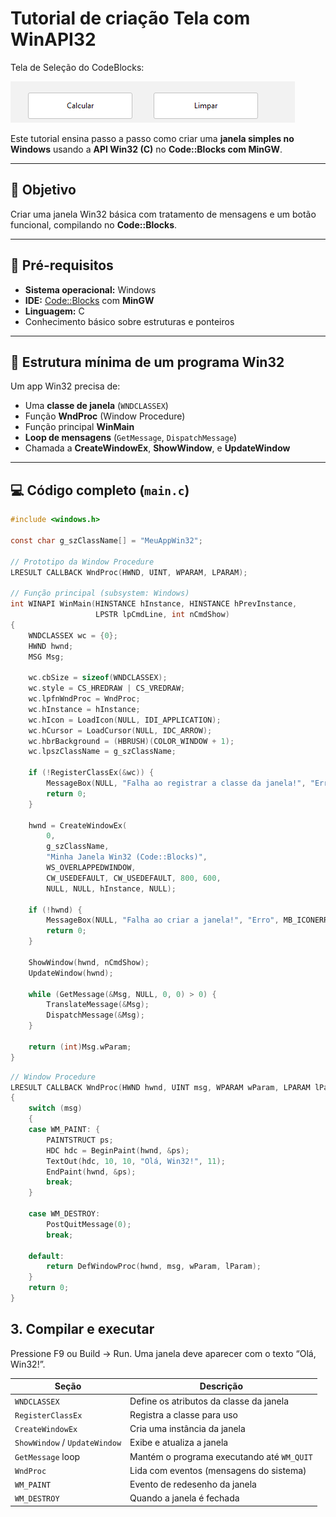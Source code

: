 # Tutorial de criação Tela com WinAPI32 

Tela de Seleção do CodeBlocks:

![Botão](https://github.com/SidneiAJr/Documentacao/blob/main/prints/Captura%20de%20tela%202025-10-29%20112207.png)


Este tutorial ensina passo a passo como criar uma **janela simples no Windows** usando a **API Win32 (C)** no **Code::Blocks com MinGW**.

---

## 🎯 Objetivo
Criar uma janela Win32 básica com tratamento de mensagens e um botão funcional, compilando no **Code::Blocks**.

---

## 🧰 Pré-requisitos
- **Sistema operacional:** Windows  
- **IDE:** [Code::Blocks](https://www.codeblocks.org/) com **MinGW**  
- **Linguagem:** C  
- Conhecimento básico sobre estruturas e ponteiros  

---

## 🧩 Estrutura mínima de um programa Win32
Um app Win32 precisa de:
- Uma **classe de janela** (`WNDCLASSEX`)
- Função **WndProc** (Window Procedure)
- Função principal **WinMain**
- **Loop de mensagens** (`GetMessage`, `DispatchMessage`)
- Chamada a **CreateWindowEx**, **ShowWindow**, e **UpdateWindow**

---

## 💻 Código completo (`main.c`)

```c
#include <windows.h>

const char g_szClassName[] = "MeuAppWin32";

// Prototipo da Window Procedure
LRESULT CALLBACK WndProc(HWND, UINT, WPARAM, LPARAM);

// Função principal (subsystem: Windows)
int WINAPI WinMain(HINSTANCE hInstance, HINSTANCE hPrevInstance,
                   LPSTR lpCmdLine, int nCmdShow)
{
    WNDCLASSEX wc = {0};
    HWND hwnd;
    MSG Msg;

    wc.cbSize = sizeof(WNDCLASSEX);
    wc.style = CS_HREDRAW | CS_VREDRAW;
    wc.lpfnWndProc = WndProc;
    wc.hInstance = hInstance;
    wc.hIcon = LoadIcon(NULL, IDI_APPLICATION);
    wc.hCursor = LoadCursor(NULL, IDC_ARROW);
    wc.hbrBackground = (HBRUSH)(COLOR_WINDOW + 1);
    wc.lpszClassName = g_szClassName;

    if (!RegisterClassEx(&wc)) {
        MessageBox(NULL, "Falha ao registrar a classe da janela!", "Erro", MB_ICONERROR | MB_OK);
        return 0;
    }

    hwnd = CreateWindowEx(
        0,
        g_szClassName,
        "Minha Janela Win32 (Code::Blocks)",
        WS_OVERLAPPEDWINDOW,
        CW_USEDEFAULT, CW_USEDEFAULT, 800, 600,
        NULL, NULL, hInstance, NULL);

    if (!hwnd) {
        MessageBox(NULL, "Falha ao criar a janela!", "Erro", MB_ICONERROR | MB_OK);
        return 0;
    }

    ShowWindow(hwnd, nCmdShow);
    UpdateWindow(hwnd);

    while (GetMessage(&Msg, NULL, 0, 0) > 0) {
        TranslateMessage(&Msg);
        DispatchMessage(&Msg);
    }

    return (int)Msg.wParam;
}
```
```c
// Window Procedure
LRESULT CALLBACK WndProc(HWND hwnd, UINT msg, WPARAM wParam, LPARAM lParam)
{
    switch (msg)
    {
    case WM_PAINT: {
        PAINTSTRUCT ps;
        HDC hdc = BeginPaint(hwnd, &ps);
        TextOut(hdc, 10, 10, "Olá, Win32!", 11);
        EndPaint(hwnd, &ps);
        break;
    }

    case WM_DESTROY:
        PostQuitMessage(0);
        break;

    default:
        return DefWindowProc(hwnd, msg, wParam, lParam);
    }
    return 0;
}
```
## 3. Compilar e executar

Pressione F9 ou Build → Run.
Uma janela deve aparecer com o texto “Olá, Win32!”.

| Seção                         | Descrição                                  |
| ----------------------------- | ------------------------------------------ |
| `WNDCLASSEX`                  | Define os atributos da classe da janela    |
| `RegisterClassEx`             | Registra a classe para uso                 |
| `CreateWindowEx`              | Cria uma instância da janela               |
| `ShowWindow` / `UpdateWindow` | Exibe e atualiza a janela                  |
| `GetMessage` loop             | Mantém o programa executando até `WM_QUIT` |
| `WndProc`                     | Lida com eventos (mensagens do sistema)    |
| `WM_PAINT`                    | Evento de redesenho da janela              |
| `WM_DESTROY`                  | Quando a janela é fechada                  |



